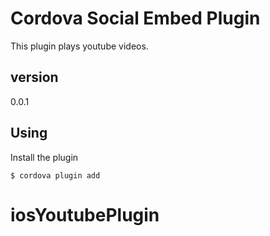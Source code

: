 # Cordova Social Embed Plugin

This plugin plays youtube videos.

## version
0.0.1

## Using

Install the plugin

    $ cordova plugin add 
# iosYoutubePlugin
